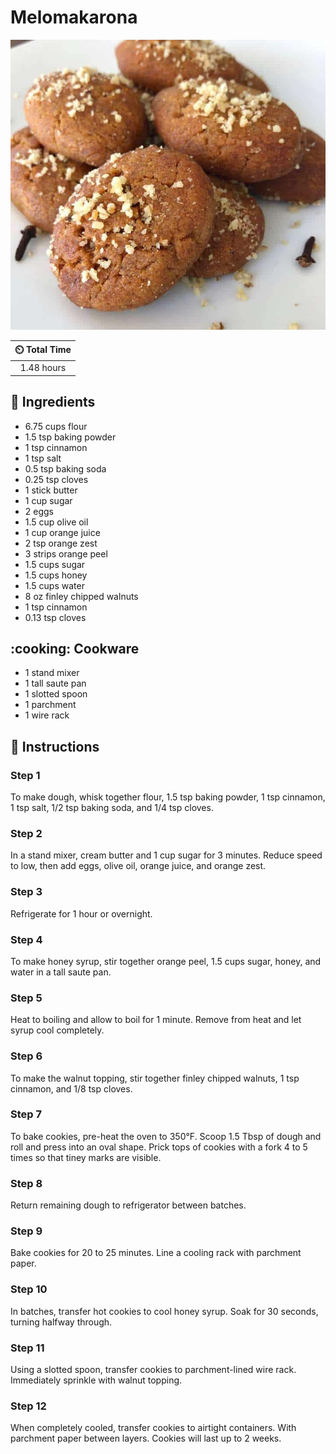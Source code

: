 # Melomakarona

![Melomakarona](../assets/images/melomakarona.jpg)

| :timer_clock: Total Time |
|:-----------------------: |
| 1.48 hours |

## :salt: Ingredients

- 6.75 cups flour
- 1.5 tsp baking powder
- 1 tsp cinnamon
- 1 tsp salt
- 0.5 tsp baking soda
- 0.25 tsp cloves
- 1 stick butter
- 1 cup sugar
- 2 eggs
- 1.5 cup olive oil
- 1 cup orange juice
- 2 tsp orange zest
- 3 strips orange peel
- 1.5 cups sugar
- 1.5 cups honey
- 1.5 cups water
- 8 oz finley chipped walnuts
- 1 tsp cinnamon
- 0.13 tsp cloves

## :cooking: Cookware

- 1 stand mixer
- 1 tall saute pan
- 1 slotted spoon
- 1 parchment
- 1 wire rack

## :pencil: Instructions

### Step 1

To make dough, whisk together flour, 1.5 tsp baking powder, 1 tsp cinnamon, 1 tsp salt, 1/2 tsp baking soda, and 1/4 tsp
cloves.

### Step 2

In a stand mixer, cream butter and 1 cup sugar for 3 minutes. Reduce speed to low, then add eggs, olive oil, orange
juice, and orange zest.

### Step 3

Refrigerate for 1 hour or overnight.

### Step 4

To make honey syrup, stir together orange peel, 1.5 cups sugar, honey, and water in a tall saute pan.

### Step 5

Heat to boiling and allow to boil for 1 minute. Remove from heat and let syrup cool completely.

### Step 6

To make the walnut topping, stir together finley chipped walnuts, 1 tsp cinnamon, and 1/8 tsp cloves.

### Step 7

To bake cookies, pre-heat the oven to 350°F. Scoop 1.5 Tbsp of dough and roll and press into an oval shape. Prick tops
of cookies with a fork 4 to 5 times so that tiney marks are visible.

### Step 8

Return remaining dough to refrigerator between batches.

### Step 9

Bake cookies for 20 to 25 minutes. Line a cooling rack with parchment paper.

### Step 10

In batches, transfer hot cookies to cool honey syrup. Soak for 30 seconds, turning halfway through.

### Step 11

Using a slotted spoon, transfer cookies to parchment-lined wire rack. Immediately sprinkle with walnut topping.

### Step 12

When completely cooled, transfer cookies to airtight containers. With parchment paper between layers. Cookies will last
up to 2 weeks.
